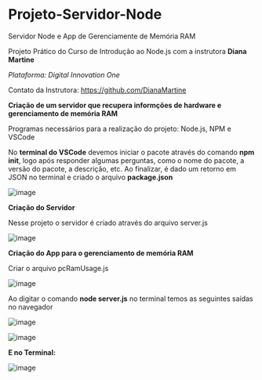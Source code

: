 # Projeto-Servidor-Node
Servidor Node e App de Gerenciamente de Memória RAM

Projeto Prático do Curso de Introdução ao Node.js com a instrutora **Diana Martine**

*Plataforma: Digital Innovation One*

Contato da Instrutora: https://github.com/DianaMartine

**Criação de um servidor que recupera informções de hardware e gerenciamento de memória RAM**

Programas necessários para a realização do projeto: Node.js, NPM e VSCode

No **terminal do VSCode** devemos iniciar o pacote através do comando **npm init**, logo após responder algumas perguntas, como o nome do pacote, a versão do pacote, a descrição, etc. Ao finalizar, é dado um retorno em JSON no terminal e criado o arquivo **package.json**

![image](https://user-images.githubusercontent.com/91435382/150434750-b824f2aa-c81e-4695-a083-2eb84c26d2f1.png)

**Criação do Servidor**

Nesse projeto o servidor é criado através do arquivo server.js

![image](https://user-images.githubusercontent.com/91435382/150434893-9243a638-4e6e-49e3-88bd-3a6632a72b74.png)

**Criação do App para o gerenciamento de memória RAM**

Criar o arquivo pcRamUsage.js

![image](https://user-images.githubusercontent.com/91435382/150434990-4f20cec6-a235-44ae-a00f-0c1cd6f60857.png)

Ao digitar o comando **node server.js** no terminal temos as seguintes saídas no navegador

![image](https://user-images.githubusercontent.com/91435382/150435050-77358040-5a16-4b47-b143-226effc83d82.png)

![image](https://user-images.githubusercontent.com/91435382/150435073-163d6a9e-4989-4214-924c-ffc13003cc00.png)

**E no Terminal:**

![image](https://user-images.githubusercontent.com/91435382/150435160-e3929c24-feaf-4493-93d6-25682b3b2f94.png)
